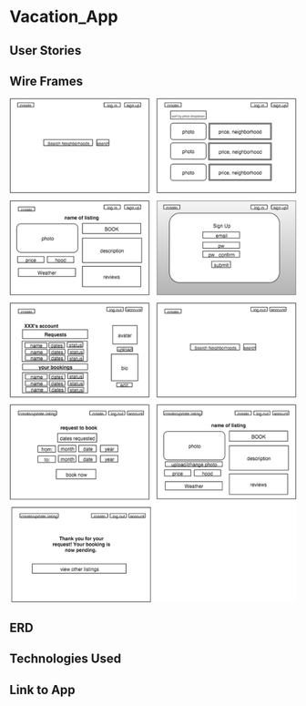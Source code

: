 # Vacation_App

## User Stories

## Wire Frames

![alt-text](https://github.com/DanaMC18/vacation_app/blob/routes-and-wireframes/rental-site.png)

## ERD

## Technologies Used

## Link to App
